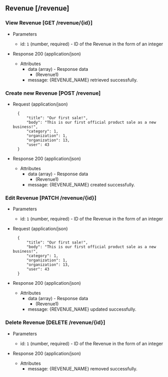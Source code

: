## Revenue [/revenue]

### View Revenue [GET /revenue/{id}]

+ Parameters
    + id: `1` (number, required) - ID of the Revenue in the form of an integer

+ Response 200 (application/json)
    + Attributes
        + data (array) - Response data
            + (Revenue1)
        + message: {REVENUE_NAME} retrieved successfully.

### Create new Revenue [POST /revenue]

+ Request (application/json)

        {
            "title": "Our first sale!",
            "body": "This is our first official product sale as a new business!",
            "category": 1,
            "organization": 1,
            "organization": 13,
            "user": 43
        }

+ Response 200 (application/json)
    + Attributes
        + data (array) - Response data
            + (Revenue1)
        + message: {REVENUE_NAME} created successfully.

### Edit Revenue [PATCH /revenue/{id}]

+ Parameters
    + id: `1` (number, required) - ID of the Revenue in the form of an integer

+ Request (application/json)

        {
            "title": "Our first sale!",
            "body": "This is our first official product sale as a new business!",
            "category": 1,
            "organization": 1,
            "organization": 13,
            "user": 43
        }

+ Response 200 (application/json)
    + Attributes
        + data (array) - Response data
            + (Revenue1)
        + message: {REVENUE_NAME} updated successfully.

### Delete Revenue [DELETE /revenue/{id}]

+ Parameters
    + id: `1` (number, required) - ID of the Revenue in the form of an integer

+ Response 200 (application/json)
    + Attributes
        + message: {REVENUE_NAME} removed successfully.


